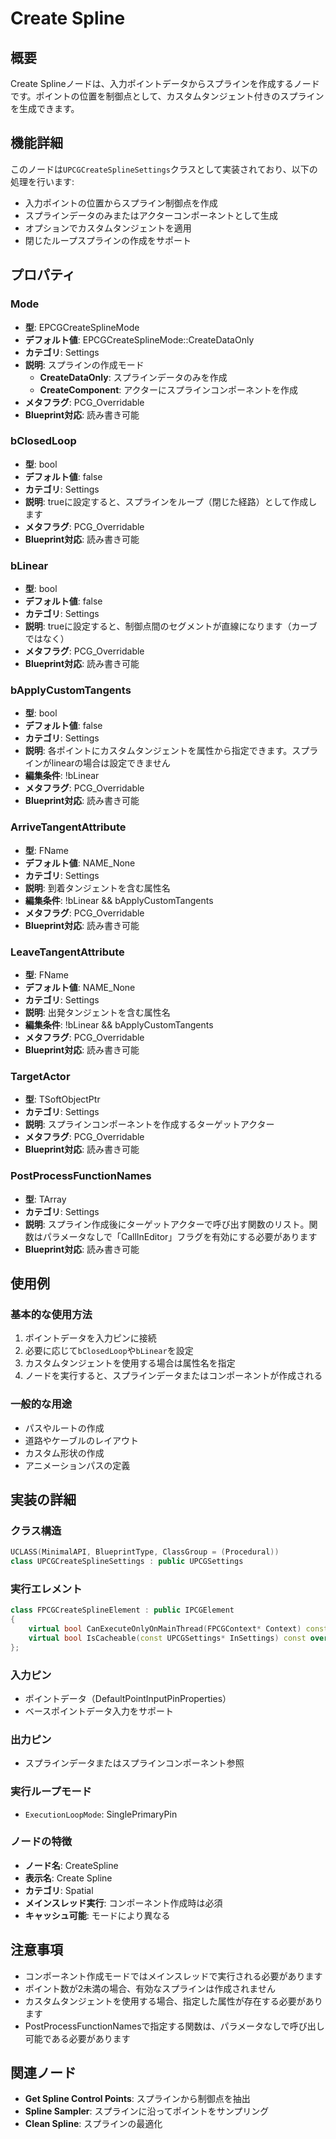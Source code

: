 # Create Spline

## 概要
Create Splineノードは、入力ポイントデータからスプラインを作成するノードです。ポイントの位置を制御点として、カスタムタンジェント付きのスプラインを生成できます。

## 機能詳細
このノードは`UPCGCreateSplineSettings`クラスとして実装されており、以下の処理を行います:

- 入力ポイントの位置からスプライン制御点を作成
- スプラインデータのみまたはアクターコンポーネントとして生成
- オプションでカスタムタンジェントを適用
- 閉じたループスプラインの作成をサポート

## プロパティ

### Mode
- **型**: EPCGCreateSplineMode
- **デフォルト値**: EPCGCreateSplineMode::CreateDataOnly
- **カテゴリ**: Settings
- **説明**: スプラインの作成モード
  - **CreateDataOnly**: スプラインデータのみを作成
  - **CreateComponent**: アクターにスプラインコンポーネントを作成
- **メタフラグ**: PCG_Overridable
- **Blueprint対応**: 読み書き可能

### bClosedLoop
- **型**: bool
- **デフォルト値**: false
- **カテゴリ**: Settings
- **説明**: trueに設定すると、スプラインをループ（閉じた経路）として作成します
- **メタフラグ**: PCG_Overridable
- **Blueprint対応**: 読み書き可能

### bLinear
- **型**: bool
- **デフォルト値**: false
- **カテゴリ**: Settings
- **説明**: trueに設定すると、制御点間のセグメントが直線になります（カーブではなく）
- **メタフラグ**: PCG_Overridable
- **Blueprint対応**: 読み書き可能

### bApplyCustomTangents
- **型**: bool
- **デフォルト値**: false
- **カテゴリ**: Settings
- **説明**: 各ポイントにカスタムタンジェントを属性から指定できます。スプラインがlinearの場合は設定できません
- **編集条件**: !bLinear
- **メタフラグ**: PCG_Overridable
- **Blueprint対応**: 読み書き可能

### ArriveTangentAttribute
- **型**: FName
- **デフォルト値**: NAME_None
- **カテゴリ**: Settings
- **説明**: 到着タンジェントを含む属性名
- **編集条件**: !bLinear && bApplyCustomTangents
- **メタフラグ**: PCG_Overridable
- **Blueprint対応**: 読み書き可能

### LeaveTangentAttribute
- **型**: FName
- **デフォルト値**: NAME_None
- **カテゴリ**: Settings
- **説明**: 出発タンジェントを含む属性名
- **編集条件**: !bLinear && bApplyCustomTangents
- **メタフラグ**: PCG_Overridable
- **Blueprint対応**: 読み書き可能

### TargetActor
- **型**: TSoftObjectPtr<AActor>
- **カテゴリ**: Settings
- **説明**: スプラインコンポーネントを作成するターゲットアクター
- **メタフラグ**: PCG_Overridable
- **Blueprint対応**: 読み書き可能

### PostProcessFunctionNames
- **型**: TArray<FName>
- **カテゴリ**: Settings
- **説明**: スプライン作成後にターゲットアクターで呼び出す関数のリスト。関数はパラメータなしで「CallInEditor」フラグを有効にする必要があります
- **Blueprint対応**: 読み書き可能

## 使用例

### 基本的な使用方法
1. ポイントデータを入力ピンに接続
2. 必要に応じて`bClosedLoop`や`bLinear`を設定
3. カスタムタンジェントを使用する場合は属性名を指定
4. ノードを実行すると、スプラインデータまたはコンポーネントが作成される

### 一般的な用途
- パスやルートの作成
- 道路やケーブルのレイアウト
- カスタム形状の作成
- アニメーションパスの定義

## 実装の詳細

### クラス構造
```cpp
UCLASS(MinimalAPI, BlueprintType, ClassGroup = (Procedural))
class UPCGCreateSplineSettings : public UPCGSettings
```

### 実行エレメント
```cpp
class FPCGCreateSplineElement : public IPCGElement
{
    virtual bool CanExecuteOnlyOnMainThread(FPCGContext* Context) const override;
    virtual bool IsCacheable(const UPCGSettings* InSettings) const override;
};
```

### 入力ピン
- ポイントデータ（DefaultPointInputPinProperties）
- ベースポイントデータ入力をサポート

### 出力ピン
- スプラインデータまたはスプラインコンポーネント参照

### 実行ループモード
- `ExecutionLoopMode`: SinglePrimaryPin

### ノードの特徴
- **ノード名**: CreateSpline
- **表示名**: Create Spline
- **カテゴリ**: Spatial
- **メインスレッド実行**: コンポーネント作成時は必須
- **キャッシュ可能**: モードにより異なる

## 注意事項
- コンポーネント作成モードではメインスレッドで実行される必要があります
- ポイント数が2未満の場合、有効なスプラインは作成されません
- カスタムタンジェントを使用する場合、指定した属性が存在する必要があります
- PostProcessFunctionNamesで指定する関数は、パラメータなしで呼び出し可能である必要があります

## 関連ノード
- **Get Spline Control Points**: スプラインから制御点を抽出
- **Spline Sampler**: スプラインに沿ってポイントをサンプリング
- **Clean Spline**: スプラインの最適化
